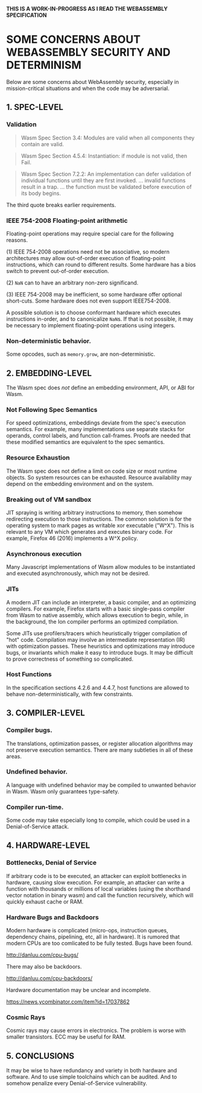 
**THIS IS A WORK-IN-PROGRESS AS I READ THE WEBASSEMBLY SPECIFICATION**

# SOME CONCERNS ABOUT WEBASSEMBLY SECURITY AND DETERMINISM


Below are some concerns about WebAssembly security, especially in mission-critical situations and when the code may be adversarial.



## 1. SPEC-LEVEL


### Validation

> Wasm Spec Section 3.4: Modules are valid when all components they contain are valid.

> Wasm Spec Section 4.5.4: Instantiation: if module is not valid, then Fail.

> Wasm Spec Section 7.2.2: An implementation can defer validation of individual functions until they are first invoked. ... invalid functions result in a trap. ... the function must be validated before execution of its body begins.

The third quote breaks earlier requirements.


### IEEE 754-2008 Floating-point arithmetic

Floating-point operations may require special care for the following reasons.

(1) IEEE 754-2008 operations need not be associative, so modern architectures may allow out-of-order execution of floating-point instructions, which can round to different results. Some hardware has a bios switch to prevent out-of-order execution.

(2) `NaN` can to have an arbitrary non-zero significand.

(3) IEEE 754-2008 may be inefficient, so some hardware offer optional short-cuts. Some hardware does not even support IEEE754-2008.

A possible solution is to choose conformant hardware which executes instructions in-order, and to canonicalize `NaN`s. If that is not possible, it may be necessary to implement floating-point operations using integers.


### Non-deterministic behavior.

Some opcodes, such as `memory.grow`, are non-deterministic.



## 2. EMBEDDING-LEVEL

The Wasm spec does _not_ define an embedding environment, API, or ABI for Wasm.


### Not Following Spec Semantics

For speed optimizations, embeddings deviate from the spec's execution semantics. For example, many implementations use separate stacks for operands, control labels, and function call-frames. Proofs are needed that these modified semantics are equivalent to the spec semantics.


### Resource Exhaustion

The Wasm spec does not define a limit on code size or most runtime objects. So system resources can be exhausted. Resource availability may depend on the embedding environment and on the system.


### Breaking out of VM sandbox

JIT spraying is writing arbitrary instructions to memory, then somehow redirecting execution to those instructions. The common solution is for the operating system to mark pages as writable xor executable ("W^X"). This is relevant to any VM which generates and executes binary code. For example, Firefox 46 (2016) implements a W^X policy.


### Asynchronous execution

Many Javascript implementations of Wasm allow modules to be instantiated and executed asynchronously, which may not be desired.


### JITs

A modern JIT can include an interpreter, a basic compiler, and an optimizing compilers. For example, Firefox starts with a basic single-pass compiler from Wasm to native assembly, which allows execution to begin, while, in the background, the Ion compiler performs an optimized compilation.


Some JITs use profilers/tracers which heuristically trigger compilation of "hot" code. Compilation may involve an intermediate representation (IR) with optimization passes. These heuristics and optimizations may introduce bugs, or invariants which make it easy to introduce bugs. It may be difficult to prove correctness of something so complicated.


### Host Functions

In the specification sections 4.2.6 and 4.4.7, host functions are allowed to behave non-deterministically, with few constraints.






## 3. COMPILER-LEVEL


### Compiler bugs.

The translations, optimization passes, or register allocation algorithms may not preserve execution semantics. There are many subtleties in all of these areas.


### Undefined behavior.

A language with undefined behavior may be compiled to unwanted behavior in Wasm. Wasm only guarantees type-safety.


### Compiler run-time.

Some code may take especially long to compile, which could be used in a Denial-of-Service attack.




## 4. HARDWARE-LEVEL


### Bottlenecks, Denial of Service

If arbitrary code is to be executed, an attacker can exploit bottlenecks in hardware, causing slow execution. For example, an attacker can write a function with thousands or millions of local variables (using the shorthand vector notation in binary wasm) and call the function recursively, which will quickly exhaust cache or RAM.


### Hardware Bugs and Backdoors

Modern hardware is complicated (micro-ops, instruction queues, dependency chains, pipelining, etc, all in hardware). It is rumored that modern CPUs are too comlicated to be fully tested. Bugs have been found.

http://danluu.com/cpu-bugs/

There may also be backdoors.

http://danluu.com/cpu-backdoors/

Hardware documentation may be unclear and incomplete.

https://news.ycombinator.com/item?id=17037862


### Cosmic Rays

Cosmic rays may cause errors in electronics. The problem is worse with smaller transistors. ECC may be useful for RAM.





## 5. CONCLUSIONS

It may be wise to have redundancy and variety in both hardware and software. And to use simple toolchains which can be audited. And to somehow penalize every Denial-of-Service vulnerability.



